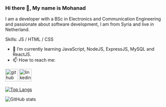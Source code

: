 ### Hi there 👋, My name is Mohanad
I am a developer with a BSc in Electronics and Communication Engineering and passionate about software development, I am from Syria and live in Netherland.

Skills:  JS / HTML / CSS

- 🌱 I’m currently learning JavaScript, NodeJS, ExpressJS, MySQL and ReactJS. 
- 📫 How to reach me:   


[<img src='https://cdn.jsdelivr.net/npm/simple-icons@3.0.1/icons/github.svg' alt='github' height='40'>](https://github.com/MohanadAlHasan)  [<img src='https://cdn.jsdelivr.net/npm/simple-icons@3.0.1/icons/linkedin.svg' alt='linkedin' height='40'>](https://www.linkedin.com/in/mohanad-al-hasan/)   

[![Top Langs](https://github-readme-stats.vercel.app/api/top-langs/?username=MohanadAlHasan)](https://github.com/anuraghazra/github-readme-stats)

![GitHub stats](https://github-readme-stats.vercel.app/api?username=MohanadAlHasan&show_icons=true)  



